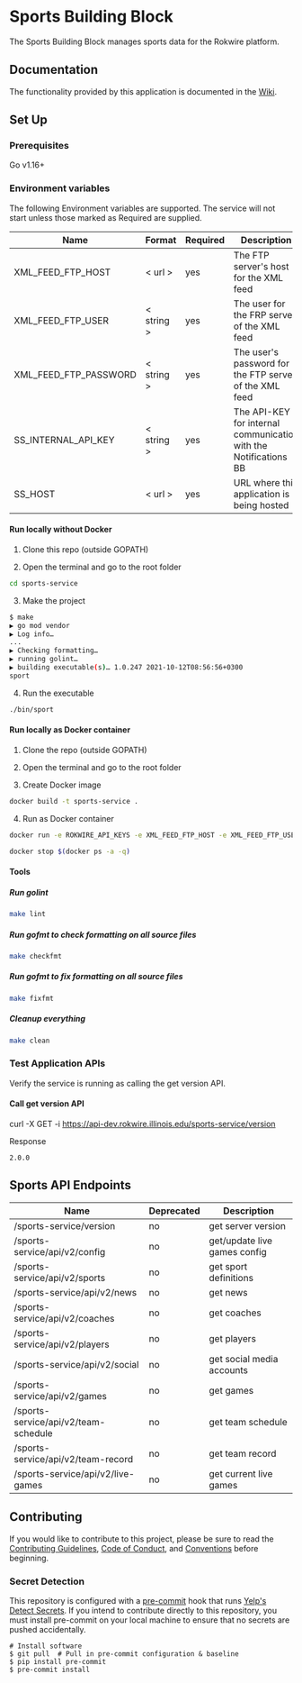 # Sports Building Block

The Sports Building Block manages sports data for the Rokwire platform.

## Documentation
The functionality provided by this application is documented in the [Wiki](https://github.com/rokwire/sports-building-block/wiki).

## Set Up

### Prerequisites

Go v1.16+

### Environment variables

The following Environment variables are supported. The service will not start unless those marked as Required are supplied.

Name|Format|Required|Description
---|---|---|---
XML_FEED_FTP_HOST | < url > | yes | The FTP server's host for the XML feed
XML_FEED_FTP_USER | < string > | yes | The user for the FRP server of the XML feed
XML_FEED_FTP_PASSWORD | < string > | yes | The user's password for the FTP server of the XML feed
SS_INTERNAL_API_KEY | < string > | yes | The API-KEY for internal communication with the Notifications BB
SS_HOST | < url > | yes | URL where this application is being hosted

#### Run locally without Docker

1. Clone this repo (outside GOPATH)

2. Open the terminal and go to the root folder

```bash
cd sports-service
```

3. Make the project

```bash
$ make
▶ go mod vendor
▶ Log info…
...
▶ Checking formatting…
▶ running golint…
▶ building executable(s)… 1.0.247 2021-10-12T08:56:56+0300
sport
```

4. Run the executable

```bash
./bin/sport
```

#### Run locally as Docker container

1. Clone the repo (outside GOPATH)

2. Open the terminal and go to the root folder
  
3. Create Docker image

```bash
docker build -t sports-service .
```

4. Run as Docker container

```bash
docker run -e ROKWIRE_API_KEYS -e XML_FEED_FTP_HOST -e XML_FEED_FTP_USER -e XML_FEED_FTP_PASSWORD -e FIREBASE_PROJECT_ID -e FIREBASE_AUTH -e SS_FIREBASE_PROJECT_ID_SAFER -e SS_FIREBASE_AUTH_SAFER -e SS_INTERNAL_API_KEY -e SS_HOST -d -p 80:80  sports-service

docker stop $(docker ps -a -q)
```

#### Tools

##### Run golint

```bash
make lint
```

##### Run gofmt to check formatting on all source files

```bash
make checkfmt
```

##### Run gofmt to fix formatting on all source files

```bash
make fixfmt
```

##### Cleanup everything

```bash
make clean
```

### Test Application APIs

Verify the service is running as calling the get version API.

#### Call get version API

curl -X GET -i https://api-dev.rokwire.illinois.edu/sports-service/version

Response
```
2.0.0
```

## Sports API Endpoints

Name|Deprecated|Description
---|---|---
/sports-service/version | no | get server version
/sports-service/api/v2/config | no | get/update live games config
/sports-service/api/v2/sports | no | get sport definitions
/sports-service/api/v2/news | no | get news
/sports-service/api/v2/coaches | no | get coaches
/sports-service/api/v2/players | no | get players
/sports-service/api/v2/social | no | get social media accounts
/sports-service/api/v2/games | no | get games
/sports-service/api/v2/team-schedule | no | get team schedule
/sports-service/api/v2/team-record | no | get team record
/sports-service/api/v2/live-games | no | get current live games

## Contributing
If you would like to contribute to this project, please be sure to read the [Contributing Guidelines](CONTRIBUTING.md), [Code of Conduct](CODE_OF_CONDUCT.md), and [Conventions](CONVENTIONS.md) before beginning.

### Secret Detection
This repository is configured with a [pre-commit](https://pre-commit.com/) hook that runs [Yelp's Detect Secrets](https://github.com/Yelp/detect-secrets). If you intend to contribute directly to this repository, you must install pre-commit on your local machine to ensure that no secrets are pushed accidentally.

```
# Install software 
$ git pull  # Pull in pre-commit configuration & baseline 
$ pip install pre-commit 
$ pre-commit install